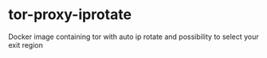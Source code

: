 # tor-proxy-iprotate
Docker image containing tor with auto ip rotate and possibility to select your exit region
